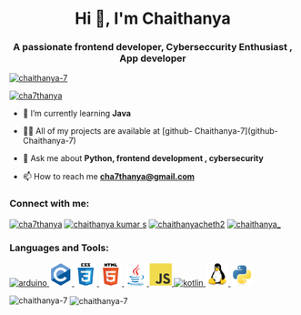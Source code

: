 <h1 align="center">Hi 👋, I'm Chaithanya</h1>
<h3 align="center">A passionate frontend developer, Cyberseccurity Enthusiast , App developer</h3>

<p align="left"> <a href="https://github.com/ryo-ma/github-profile-trophy"><img src="https://github-profile-trophy.vercel.app/?username=chaithanya-7" alt="chaithanya-7" /></a> </p>

<p align="left"> <a href="https://twitter.com/cha7thanya" target="blank"><img src="https://img.shields.io/twitter/follow/cha7thanya?logo=twitter&style=for-the-badge" alt="cha7thanya" /></a> </p>

- 🌱 I’m currently learning **Java**

- 👨‍💻 All of my projects are available at [github- Chaithanya-7](github- Chaithanya-7)

- 💬 Ask me about **Python, frontend development , cybersecurity**

- 📫 How to reach me **cha7thanya@gmail.com**

<h3 align="left">Connect with me:</h3>
<p align="left">
<a href="https://twitter.com/cha7thanya" target="blank"><img align="center" src="https://raw.githubusercontent.com/rahuldkjain/github-profile-readme-generator/master/src/images/icons/Social/twitter.svg" alt="cha7thanya" height="30" width="40" /></a>
<a href="https://linkedin.com/in/chaithanya kumar s" target="blank"><img align="center" src="https://raw.githubusercontent.com/rahuldkjain/github-profile-readme-generator/master/src/images/icons/Social/linked-in-alt.svg" alt="chaithanya kumar s" height="30" width="40" /></a>
<a href="https://www.hackerrank.com/chaithanyacheth2" target="blank"><img align="center" src="https://raw.githubusercontent.com/rahuldkjain/github-profile-readme-generator/master/src/images/icons/Social/hackerrank.svg" alt="chaithanyacheth2" height="30" width="40" /></a>
<a href="https://www.leetcode.com/chaithanya_" target="blank"><img align="center" src="https://raw.githubusercontent.com/rahuldkjain/github-profile-readme-generator/master/src/images/icons/Social/leet-code.svg" alt="chaithanya_" height="30" width="40" /></a>
</p>

<h3 align="left">Languages and Tools:</h3>
<p align="left"> <a href="https://www.arduino.cc/" target="_blank" rel="noreferrer"> <img src="https://cdn.worldvectorlogo.com/logos/arduino-1.svg" alt="arduino" width="40" height="40"/> </a> <a href="https://www.cprogramming.com/" target="_blank" rel="noreferrer"> <img src="https://raw.githubusercontent.com/devicons/devicon/master/icons/c/c-original.svg" alt="c" width="40" height="40"/> </a> <a href="https://www.w3schools.com/css/" target="_blank" rel="noreferrer"> <img src="https://raw.githubusercontent.com/devicons/devicon/master/icons/css3/css3-original-wordmark.svg" alt="css3" width="40" height="40"/> </a> <a href="https://www.w3.org/html/" target="_blank" rel="noreferrer"> <img src="https://raw.githubusercontent.com/devicons/devicon/master/icons/html5/html5-original-wordmark.svg" alt="html5" width="40" height="40"/> </a> <a href="https://www.java.com" target="_blank" rel="noreferrer"> <img src="https://raw.githubusercontent.com/devicons/devicon/master/icons/java/java-original.svg" alt="java" width="40" height="40"/> </a> <a href="https://developer.mozilla.org/en-US/docs/Web/JavaScript" target="_blank" rel="noreferrer"> <img src="https://raw.githubusercontent.com/devicons/devicon/master/icons/javascript/javascript-original.svg" alt="javascript" width="40" height="40"/> </a> <a href="https://kotlinlang.org" target="_blank" rel="noreferrer"> <img src="https://www.vectorlogo.zone/logos/kotlinlang/kotlinlang-icon.svg" alt="kotlin" width="40" height="40"/> </a> <a href="https://www.linux.org/" target="_blank" rel="noreferrer"> <img src="https://raw.githubusercontent.com/devicons/devicon/master/icons/linux/linux-original.svg" alt="linux" width="40" height="40"/> </a> <a href="https://www.python.org" target="_blank" rel="noreferrer"> <img src="https://raw.githubusercontent.com/devicons/devicon/master/icons/python/python-original.svg" alt="python" width="40" height="40"/> </a> </p>

<p><img align="left" src="https://github-readme-stats.vercel.app/api/top-langs?username=chaithanya-7&show_icons=true&locale=en&layout=compact" alt="chaithanya-7" /></p>

<p>&nbsp;<img align="center" src="https://github-readme-stats.vercel.app/api?username=chaithanya-7&show_icons=true&locale=en" alt="chaithanya-7" /></p>


